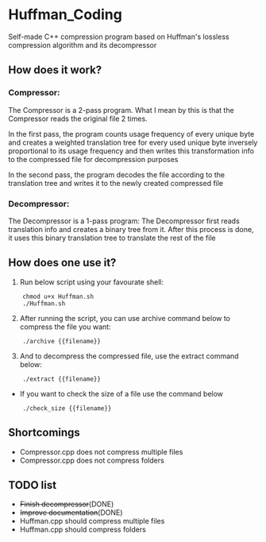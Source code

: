# Huffman_Coding
Self-made C++ compression program based on Huffman's lossless compression algorithm and its decompressor

## How does it work?
### Compressor:
The Compressor is a 2-pass program. What I mean by this is that the Compressor reads the original file 2 times.

In the first pass, the program counts usage frequency of every unique byte and creates a weighted translation tree for every used unique byte inversely proportional to its usage frequency and then writes this transformation info to the compressed file for decompression purposes

In the second pass, the program decodes the file according to the translation tree and writes it to the newly created compressed file

### Decompressor:
The Decompressor is a 1-pass program:
The Decompressor first reads translation info and creates a binary tree from it. After this process is done, it uses this binary translation tree to translate the rest of the file

## How does one use it?

1. Run below script using your favourate shell:
```
    chmod u+x Huffman.sh
    ./Huffman.sh
```

2. After running the script, you can use archive command below to compress the file you want:
```
    ./archive {{filename}}
```
3.  And to decompress the compressed file, use the extract command below:
```
    ./extract {{filename}}
```
* If you want to check the size of a file use the command below
```
    ./check_size {{filename}}
```
## Shortcomings
* Compressor.cpp does not compress multiple files
* Compressor.cpp does not compress folders

## TODO list
* ~~Finish decompressor~~(DONE)
* ~~Improve documentation~~(DONE)
* Huffman.cpp should compress multiple files
* Huffman.cpp should compress folders

